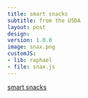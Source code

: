 ```yaml
---
title: smart snacks
subtitle: from the USDA
layout: post
design: 
version: 1.0.0
image: snax.png
customJS:
- lib: raphael
- file: snax.js
---
```


<a href="http://www.fns.usda.gov/cnd/governance/legislation/allfoods_infographic.pdf">smart snacks</a>